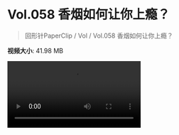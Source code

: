 # Vol.058 香烟如何让你上瘾？

> 回形针PaperClip / Vol / Vol.058 香烟如何让你上瘾？

**视频大小**: 41.98 MB

<div class="video"><video src="https://file.hsyhx.top/video/PaperClip/Vol/058.mp4" controls preload>🤔 您的浏览器不支持 video 标签</video></div>